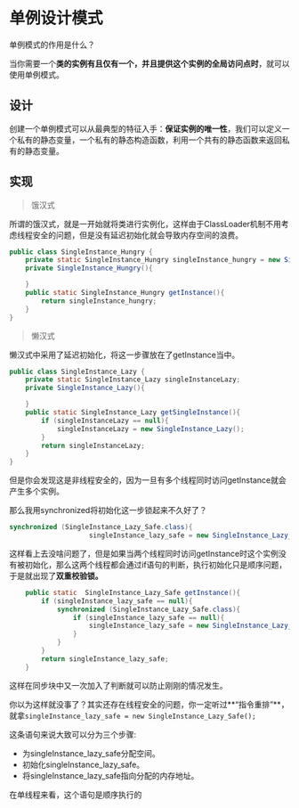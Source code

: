 # 单例设计模式

单例模式的作用是什么？

当你需要一个**类的实例有且仅有一个，并且提供这个实例的全局访问点时**，就可以使用单例模式。

## 设计

创建一个单例模式可以从最典型的特征入手：**保证实例的唯一性**，我们可以定义一个私有的静态变量，一个私有的静态构造函数，利用一个共有的静态函数来返回私有的静态变量。

## 实现

> 饿汉式

所谓的饿汉式，就是一开始就将类进行实例化，这样由于ClassLoader机制不用考虑线程安全的问题，但是没有延迟初始化就会导致内存空间的浪费。

~~~java
public class SingleInstance_Hungry {
    private static SingleInstance_Hungry singleInstance_hungry = new SingleInstance_Hungry();
    private SingleInstance_Hungry(){

    }
    public static SingleInstance_Hungry getInstance(){
        return singleInstance_hungry;
    }
}
~~~

> 懒汉式

懒汉式中采用了延迟初始化，将这一步骤放在了getInstance当中。

~~~java
public class SingleInstance_Lazy {
    private static SingleInstance_Lazy singleInstanceLazy;
    private SingleInstance_Lazy(){

    }
    public static SingleInstance_Lazy getSingleInstance(){
        if (singleInstanceLazy == null){
            singleInstanceLazy = new SingleInstance_Lazy();
        }
        return singleInstanceLazy;
    }
}
~~~

但是你会发现这是非线程安全的，因为一旦有多个线程同时访问getInstance就会产生多个实例。

那么我用synchronized将初始化这一步锁起来不久好了？

~~~java
synchronized (SingleInstance_Lazy_Safe.class){
                    singleInstance_lazy_safe = new SingleInstance_Lazy_Safe();                           }
~~~

这样看上去没啥问题了，但是如果当两个线程同时访问getInstance时这个实例没有被初始化，那么这两个线程都会通过if语句的判断，执行初始化只是顺序问题，于是就出现了**双重校验锁。**

~~~java
    public static  SingleInstance_Lazy_Safe getInstance(){
        if (singleInstance_lazy_safe == null){
            synchronized (SingleInstance_Lazy_Safe.class){
                if (singleInstance_lazy_safe == null){
                    singleInstance_lazy_safe = new SingleInstance_Lazy_Safe();
                }
            }
        }
        return singleInstance_lazy_safe;
    }
~~~

这样在同步块中又一次加入了判断就可以防止刚刚的情况发生。

你以为这样就没事了？其实还存在线程安全的问题，你一定听过**“指令重排”**，就拿```singleInstance_lazy_safe = new SingleInstance_Lazy_Safe();```

这条语句来说大致可以分为三个步骤:

- 为singleInstance_lazy_safe分配空间。
- 初始化singleInstance_lazy_safe。
- 将singleInstance_lazy_safe指向分配的内存地址。

在单线程来看，这个语句是顺序执行的